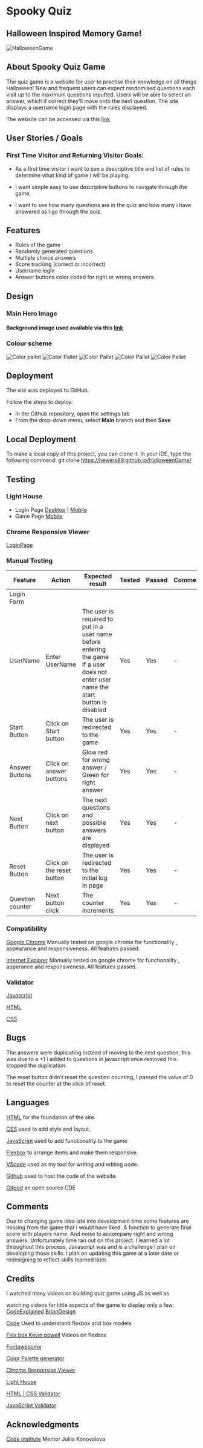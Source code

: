 # Spooky Quiz 
## Halloween Inspired Memory Game!

![HalloweenGame](assets/img/haloween_game.png)

## About Spooky Quiz Game

The quiz game is a website for user to practise their knowledge on all things Halloween!
New and frequent users can expect randomised questions each visit up to the maximum questions inputted. 
Users will be able to select an answer, which if correct they'll move onto the next question. 
The site displays a username login page with the rules displayed.


The website can be accessed via this [link](https://hewers89.github.io/HalloweenGame/)

## User Stories / Goals

### First Time Visitor and Returning Visitor Goals:
* As a first time visitor i want to see a descriptive title and list of rules to determine what kind of game i will be playing.

* I want simple easy to use descriptive buttons to navigate through the game.

* I want to see how many questions are in the quiz and how many i have answered as I go through the quiz.

## Features

- Rules of the game
- Randomly generated questions 
- Multiple choice answers
- Score tracking (correct or incorrect)
- Username login
- Answer buttons color coded for right or wrong answers.

## Design

### Main Hero Image

#### Background image used available via this [link](https://wallpapers.com/images/high/dark-halloween-pumpkin-faces-psvp5yk9634sp4r5)



### Colour scheme

![Color pallet](/HalloweenGame/assets/documentation//color1.png)
![Color Pallet](/HalloweenGame/assets/documentation//color2.png)
![Color Pallet](/HalloweenGame/assets/documentation//color3.png)
![Color Pallet](/HalloweenGame/assets/documentation/color4.png)
![Color Pallet](/HalloweenGame/assets/documentation/color5.png)


## Deployment

The site was deployed to GitHub.

Follow the steps to deploy:

- In the Github repository, open the settings tab
- From the drop-down menu, select **Main** branch and then **Save**

## Local Deployment

To make a local copy of this project, you can clone it. In your IDE, type the following command:
git clone https://hewers89.github.io/HalloweenGame/

## Testing

### Light House

- Login Page [Desktop](/HalloweenGame/assets/documentation/Lighthouse_performance1_desktop.pdf) |
  [Mobile](/HalloweenGame/assets/documentation/Lighthouse_performance1_mobile.pdf)
- Game Page [Mobile](/HalloweenGame/assets/documentation/Lighthouse_performance_desktop.pdf)

### Chrome Responsive Viewer

[LoginPage](HalloweenGame\assets\documentation\chrome_responsive_viewer_loginpage.png)

### Manual Testing

| Feature | Action | Expected result | Tested | Passed | Comments |
| --- | --- | --- | --- | --- | --- |
| Login Form | | | | | |
| UserName | Enter UserName | The user is required to put in a user name before entering the game If a user does not enter user name the start button is disabled | Yes | Yes | - |
| Start Button | Click on Start button | The user is redirected to the game| Yes | Yes | - |
| Answer Buttons | Click on answer buttons  | Glow red for wrong answer / Green for right answer | Yes | Yes | - |
| Next Button| Click on next button | The next questions and possible answers are displayed | Yes | Yes | - |
| Reset Button | Click on the reset button | The user is redirected to the initial log in page | Yes | Yes | - |
| Question counter| Next button click | The counter increments  | Yes | Yes | - |


### Compatibility

[Google Chrome](https;//google.co.uk) Manually tested on google chrome for functionality , appearance  and responsiveness. All features passed.

[Internet Explorer](https://www.microsoft.com/en-gb/download/internet-explorer.aspx) Manually tested on google chrome for functionality , apperance and responsiveness. All features passed.

### Validator

[Javascript](/HalloweenGame/assets/documentation/JShint.pdf)

[HTML](/HalloweenGame/assets/documentation/HTML.pdf)

[CSS](/HalloweenGame/assets/documentation/CSS.pdf)

## Bugs

The answers were duplicating instead of moving to the next question, this was due to a +1 i added to questions in javascript once removed this stopped the duplication.

The reset button didn't reset the question counting, I passed the value of 0 to reset the counter at the click of reset. 


## Languages

[HTML](https://www.w3schools.com/html/) for the foundation of the site.

[CSS](https://developer.mozilla.org/en-US/docs/Web/CSS) used to add style and layout.

[JavaScript](https://developer.mozilla.org/en-US/docs/Learn/JavaScript/First_steps/What_is_JavaScript) used to add functionality to the game

[Flexbox](https://developer.mozilla.org/en-US/docs/Learn/CSS/CSS_layout/Flexbox) to arrange items and make them responsive.

[VScode](https://code.visualstudio.com/) used as my tool for writing and editing code.

[Github](https://github.com/) used to host the code of the website.

[Gitpod](https://www.gitpod.io/) an open source CDE

## Comments
Due to changing game idea late into development time some features are missing from the game that i would have liked. A function to generate final score with players name. And noise to accompany right and wrong answers. Unfortunately time ran out on this project.
I learned a lot throughout this process, Javascript was and is a challenge I plan on developing those skills.
I plan on updating this game at a later date or redesigning to reflect skills learned later.

## Credits

I watched many videos on building quiz game using JS as well as 

watching videos for little aspects of the game to display only a few: [CodeExplained](https://www.bing.com/videos/riverview/relatedvideo?&q=quiz+game+javascript&&mid=F31B1728C251B7B5773CF31B1728C251B7B5773C&&FORM=VRDGAR)  [BrianDesign](https://www.bing.com/videos/riverview/relatedvideo?&q=Quiz+JavaScript&&mid=F5CCFD2CF7B72463BEF1F5CCFD2CF7B72463BEF1&&FORM=VRDGAR)

[Code](https://www.w3schools.com) Used to understand flexbox and box models

[Flex box Kevin powell](https://www.youtube.com/watch?v=vQAvjof1oe4) Videos on flexbox

[Fontawesome](https://fontawesome.com/)

[Color Palette generator](https://convertingcolors.com/)

[Chrome Responsive Viewer](https://chrome.google.com/webstore/detail/responsive-viewer/inmopeiepgfljkpkidclfgbgbmfcennb)

[Light House](https://developer.chrome.com/docs/lighthouse/overview/)

[HTML | CSS Validator](https://validator.w3.org/nu/)

[JavaScript Validator]()

## Acknowledgments

[Code institute](https://learn.codeinstitute.net/) Mentor Juliia Konovalova
